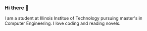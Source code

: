 ### Hi there 👋

I am a student at Illinois Institue of Technology pursuing master's in Computer Engineering. I love coding and reading novels.
